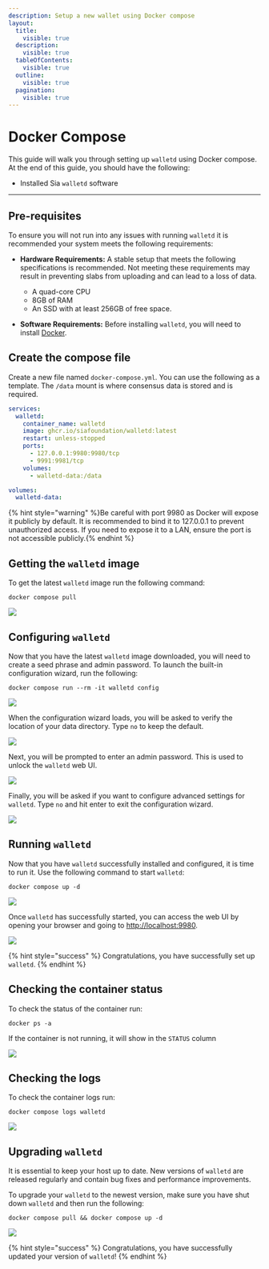 ```yaml
---
description: Setup a new wallet using Docker compose
layout:
  title:
    visible: true
  description:
    visible: true
  tableOfContents:
    visible: true
  outline:
    visible: true
  pagination:
    visible: true
---
```


# Docker Compose

This guide will walk you through setting up `walletd` using Docker compose. At the end of this guide, you should have the following:

* Installed Sia `walletd` software

---

## Pre-requisites

To ensure you will not run into any issues with running `walletd` it is recommended your system meets the following requirements:

* **Hardware Requirements:** A stable setup that meets the following specifications is recommended. Not meeting these requirements may result in preventing slabs from uploading and can lead to a loss of data.
  - A quad-core CPU
  - 8GB of RAM
  - An SSD with at least 256GB of free space.
  
* **Software Requirements:** Before installing `walletd`, you will need to install [Docker](https://www.docker.com/get-started/).

## Create the compose file

Create a new file named `docker-compose.yml`. You can use the following as a template. The `/data` mount is where consensus data is stored and is required.

```yml
services:
  walletd:
    container_name: walletd
    image: ghcr.io/siafoundation/walletd:latest
    restart: unless-stopped
    ports:
      - 127.0.0.1:9980:9980/tcp
      - 9991:9981/tcp
    volumes:
      - walletd-data:/data

volumes:
  walletd-data:
```

{% hint style="warning" %}Be careful with port 9980 as Docker will expose it publicly by default. It is recommended to bind it to 127.0.0.1 to prevent unauthorized access. If you need to expose it to a LAN, ensure the port is not accessible publicly.{% endhint %}

## Getting the `walletd` image

To get the latest `walletd` image run the following command:
```
docker compose pull
```

![](../../.gitbook/assets/walletd-screenshots/install/docker/01-walletd-docker-pull.png)

## Configuring `walletd`

Now that you have the latest `walletd` image downloaded, you will need to create a seed phrase and admin password. To launch the built-in configuration wizard, run the following:

```console
docker compose run --rm -it walletd config
```

![](../../.gitbook/assets/walletd-screenshots/install/docker/walletd-docker-config.gif)

When the configuration wizard loads, you will be asked to verify the location of your data directory. Type `no` to keep the default.

![](../../.gitbook/assets/walletd-screenshots/install/docker/02-walletd-docker-config-data-dir.png)

Next, you will be prompted to enter an admin password. This is used to unlock the `walletd` web UI.

![](../../.gitbook/assets/walletd-screenshots/install/docker/03-walletd-docker-config-password.png)

Finally, you will be asked if you want to configure advanced settings for `walletd`. Type `no` and hit enter to exit the configuration wizard.

![](../../.gitbook/assets/walletd-screenshots/install/docker/04-walletd-docker-config-advanced-settings.png)

## Running `walletd`

Now that you have `walletd` successfully installed and configured, it is time to run it. Use the following command to start `walletd`:

```console
docker compose up -d
```

![](../../.gitbook/assets/walletd-screenshots/install/docker/05-walletd-docker-started.png)

Once `walletd` has successfully started, you can access the web UI by opening your browser and going to [http://localhost:9980](http://localhost:9980/).

![](../../.gitbook/assets/walletd-screenshots/walletd-login.png)

{% hint style="success" %}
Congratulations, you have successfully set up `walletd`.
{% endhint %}

## Checking the container status

To check the status of the container run:
```
docker ps -a
```

If the container is not running, it will show in the `STATUS` column

![](../../.gitbook/assets/walletd-screenshots/install/docker/06-walletd-docker-status.png)

## Checking the logs

To check the container logs run:
```
docker compose logs walletd
```

![](../../.gitbook/assets/walletd-screenshots/install/docker/07-walletd-docker-logs.png)

## Upgrading `walletd`

It is essential to keep your host up to date. New versions of `walletd` are released regularly and contain bug fixes and performance improvements.

To upgrade your `walletd` to the newest version, make sure you have shut down `walletd` and then run the following:

```console
docker compose pull && docker compose up -d
```

![](../../.gitbook/assets/walletd-screenshots/install/docker/08-walletd-docker-upgrade.png)

{% hint style="success" %}
Congratulations, you have successfully updated your version of `walletd`!
{% endhint %}
